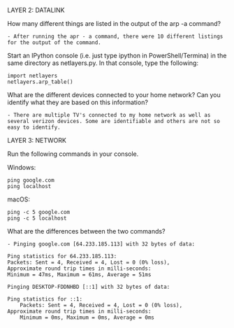 LAYER 2: DATALINK


How many different things are listed in the output of the arp -a command?

    - After running the apr - a command, there were 10 different listings for the output of the command. 

Start an IPython console (i.e. just type ipython in PowerShell/Termina) in the same directory as netlayers.py. In that console, type the following:

    import netlayers
    netlayers.arp_table()

What are the different devices connected to your home network? Can you identify what they are based on this information?

    - There are multiple TV's connected to my home network as well as several verizon devices. Some are identifiable and others are not so easy to identify.  


LAYER 3: NETWORK

Run the following commands in your console.

Windows:

    ping google.com
    ping localhost

macOS:

    ping -c 5 google.com
    ping -c 5 localhost

What are the differences between the two commands?

    - Pinging google.com [64.233.185.113] with 32 bytes of data:

    Ping statistics for 64.233.185.113:
    Packets: Sent = 4, Received = 4, Lost = 0 (0% loss),
    Approximate round trip times in milli-seconds:
    Minimum = 47ms, Maximum = 61ms, Average = 51ms

    Pinging DESKTOP-FDDNHBD [::1] with 32 bytes of data:

    Ping statistics for ::1:
        Packets: Sent = 4, Received = 4, Lost = 0 (0% loss),
    Approximate round trip times in milli-seconds:
        Minimum = 0ms, Maximum = 0ms, Average = 0ms

